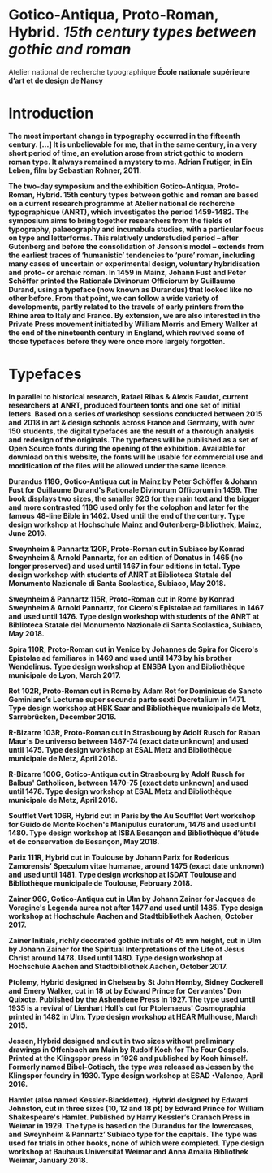 # Gotico-Antiqua, Proto-Roman, Hybrid. *15th century types between gothic and roman*

Atelier national de recherche typographique <b/>
École nationale supérieure d’art et de design de Nancy <b/>

# Introduction

The most important change in typography occurred in the fifteenth century. […] It is unbelievable for me, that in the same century, in a very short period of time, an evolution arose from strict gothic to modern roman type. It always remained a mystery to me.
Adrian Frutiger, in Ein Leben, film by Sebastian Rohner, 2011.

The two-day symposium and the exhibition Gotico-Antiqua, Proto-Roman, Hybrid. 15th century types between gothic and roman are based on a current research programme at Atelier national de recherche typographique (ANRT), which investigates the period 1459-1482. The symposium aims to bring together researchers from the fields of typography, palaeography and incunabula studies, with a particular focus on type and letterforms. This relatively understudied period – after Gutenberg and before the consolidation of Jenson’s model – extends from the earliest traces of ‘humanistic’ tendencies to ‘pure’ roman, including many cases of uncertain or experimental design, voluntary hybridisation and proto- or archaic roman. In 1459 in Mainz, Johann Fust and Peter Schöffer printed the Rationale Divinorum Officiorum by Guillaume Durand, using a typeface (now known as Durandus) that looked like no other before. From that point, we can follow a wide variety of developments, partly related to the travels of early printers from the Rhine area to Italy and France. By extension, we are also interested in the Private Press movement initiated by William Morris and Emery Walker at the end of the nineteenth century in England, which revived some of those typefaces before they were once more largely forgotten.

# Typefaces

In parallel to historical research, Rafael Ribas & Alexis Faudot, current researchers at ANRT, produced fourteen fonts and one set of initial letters. Based on a series of workshop sessions conducted between 2015 and 2018 in art & design schools across France and Germany, with over 150 students, the digital typefaces are the result of a thorough analysis and redesign of the originals. The typefaces will be published as a set of Open Source fonts during the opening of the exhibition. Available for download on this website, the fonts will be usable for commercial use and modification of the files will be allowed under the same licence.

Durandus 118G, Gotico-Antiqua cut in Mainz by Peter Schöffer & Johann Fust for Guillaume Durand's Rationale Divinorum Officorum in 1459. The book displays two sizes, the smaller 92G for the main text and the bigger and more contrasted 118G used only for the colophon and later for the famous 48-line Bible in 1462. Used until the end of the century. Type design workshop at Hochschule Mainz and Gutenberg-Bibliothek, Mainz, June 2016.

Sweynheim & Pannartz 120R, Proto-Roman cut in Subiaco by Konrad Sweynheim & Arnold Pannartz, for an edition of Donatus in 1465 (no longer preserved) and used until 1467 in four editions in total. Type design workshop with students of ANRT at Biblioteca Statale del Monumento Nazionale di Santa Scolastica, Subiaco, May 2018.

Sweynheim & Pannartz 115R, Proto-Roman cut in Rome by Konrad Sweynheim & Arnold Pannartz, for Cicero's Epistolae ad familiares in 1467 and used until 1476. Type design workshop with students of the ANRT at Biblioteca Statale del Monumento Nazionale di Santa Scolastica, Subiaco, May 2018.

Spira 110R, Proto-Roman cut in Venice by Johannes de Spira for Cicero's Epistolae ad familiares in 1469 and used until 1473 by his brother Wendelinus. Type design workshop at ENSBA Lyon and Bibliothèque municipale de Lyon, March 2017.

Rot 102R, Proto-Roman cut in Rome by Adam Rot for Dominicus de Sancto Geminiano’s Lecturae super secunda parte sexti Decretalium in 1471. Type design workshop at HBK Saar and Bibliothèque municipale de Metz, Sarrebrücken, December 2016.

R-Bizarre 103R, Proto-Roman cut in Strasbourg by Adolf Rusch for Raban Maur's De universo between 1467-74 (exact date unknown) and used until 1475. Type design workshop at ESAL Metz and Bibliothèque municipale de Metz, April 2018.

R-Bizarre 100G, Gotico-Antiqua cut in Strasbourg by Adolf Rusch for Balbus' Catholicon, between 1470-75 (exact date unknown) and used until 1478. Type design workshop at ESAL Metz and Bibliothèque municipale de Metz, April 2018.

Soufflet Vert 106R, Hybrid cut in Paris by the Au Soufflet Vert workshop for Guido de Monte Rochen's Manipulus curatorum, 1476 and used until 1480. Type design workshop at ISBA Besançon and Bibliothèque d’étude et de conservation de Besançon, May 2018.

Parix 111R, Hybrid cut in Toulouse by Johann Parix for Rodericus Zamorensis’ Speculum vitae humanae, around 1475 (exact date unknown) and used until 1481. Type design workshop at ISDAT Toulouse and Bibliothèque municipale de Toulouse, February 2018.

Zainer 96G, Gotico-Antiqua cut in Ulm by Johann Zainer for Jacques de Voragine's Legenda aurea not after 1477 and used until 1485. Type design workshop at Hochschule Aachen and Stadtbibliothek Aachen, October 2017.

Zainer Initials, richly decorated gothic initials of 45 mm height, cut in Ulm by Johann Zainer for the Spiritual Interpretations of the Life of Jesus Christ around 1478. Used until 1480. Type design workshop at Hochschule Aachen and Stadtbibliothek Aachen, October 2017.

Ptolemy, Hybrid designed in Chelsea by St John Hornby, Sidney Cockerell and Emery Walker, cut in 18 pt by Edward Prince for Cervantes' Don Quixote. Published by the Ashendene Press in 1927. The type used until 1935 is a revival of Lienhart Holl’s cut for Ptolemaeus' Cosmographia printed in 1482 in Ulm. Type design workshop at HEAR Mulhouse, March 2015.

Jessen, Hybrid designed and cut in two sizes without preliminary drawings in Offenbach am Main by Rudolf Koch for The Four Gospels. Printed at the Klingspor press in 1926 and published by Koch himself. Formerly named Bibel-Gotisch, the type was released as Jessen by the Klingspor foundry in 1930. Type design workshop at ESAD •Valence, April 2016.

Hamlet (also named Kessler-Blackletter), Hybrid designed by Edward Johnston, cut in three sizes (10, 12 and 18 pt) by Edward Prince for William Shakespeare's Hamlet. Published by Harry Kessler’s Cranach Press in Weimar in 1929. The type is based on the Durandus for the lowercases, and Sweynheim & Pannartz’ Subiaco type for the capitals. The type was used for trials in other books, none of which were completed. Type design workshop at Bauhaus Universität Weimar and Anna Amalia Bibliothek Weimar, January 2018.
